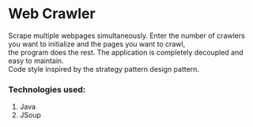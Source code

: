 # Web Crawler

Scrape multiple webpages simultaneously. Enter the number of crawlers you want to initialize and the pages you want to crawl, <br/> 
the program does the rest. The application is completely decoupled and easy to maintain.
<br/>
Code style inspired by the strategy pattern design pattern.

### Technologies used:
1. Java
2. JSoup

